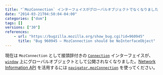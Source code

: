 ```yaml
---
title: "`MozConnection` インターフェイスがグローバルオブジェクトでなくなりました"
date: "2014-03-21T04:50:04-04:00"
categories: ["dom"]
tags: []
versions: ["30"]
references:
    - url: "https://bugzilla.mozilla.org/show_bug.cgi?id=960945"
      title: "Bug 960945 – MozConnection should be NoInterfaceObject"
---
```

現在は `MozConnection` として接頭辞付きの [`Connection`](https://developer.mozilla.org/docs/Web/API/Connection) インターフェイスが、[`window`](https://developer.mozilla.org/docs/Web/API/window) 上にグローバルオブジェクトとして公開されなくなりました。[Network Information API](https://developer.mozilla.org/docs/Web/API/Network_Information_API) を活用するには [`navigator.mozConnection`](https://developer.mozilla.org/docs/Web/API/navigator.mozConnection) を使ってください。
